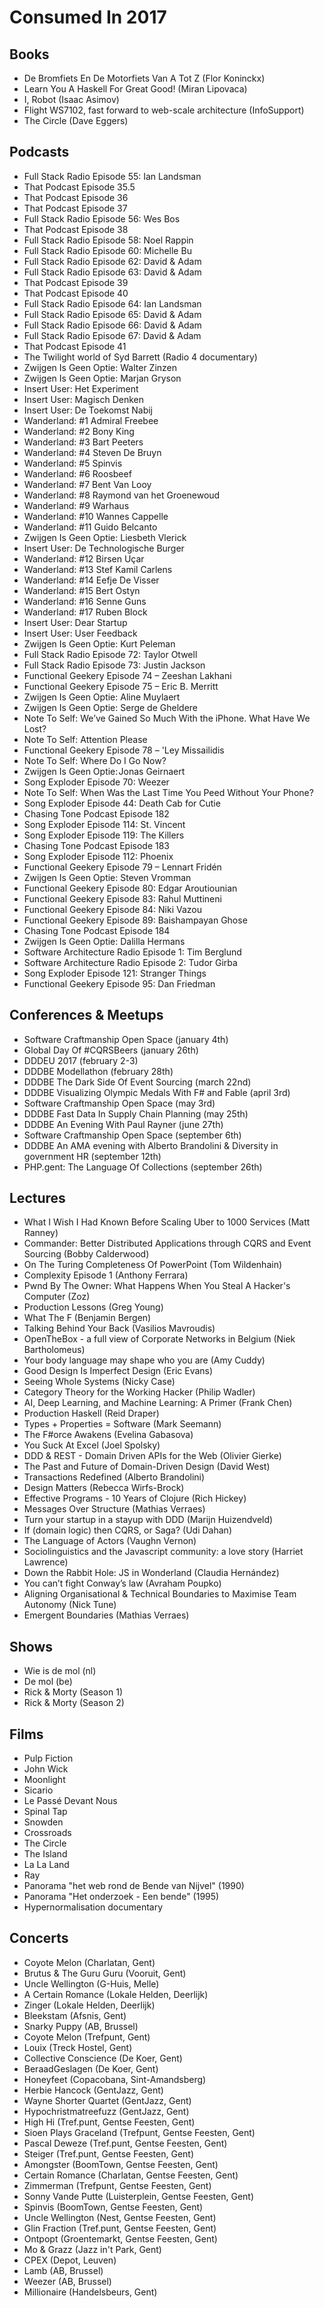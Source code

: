 # Consumed In 2017


## Books

- De Bromfiets En De Motorfiets Van A Tot Z (Flor Koninckx)
- Learn You A Haskell For Great Good! (Miran Lipovaca)
- I, Robot (Isaac Asimov)
- Flight WS7102, fast forward to web-scale architecture (InfoSupport)
- The Circle (Dave Eggers)


## Podcasts

- Full Stack Radio Episode 55: Ian Landsman
- That Podcast Episode 35.5
- That Podcast Episode 36
- That Podcast Episode 37
- Full Stack Radio Episode 56: Wes Bos
- That Podcast Episode 38
- Full Stack Radio Episode 58: Noel Rappin
- Full Stack Radio Episode 60: Michelle Bu
- Full Stack Radio Episode 62: David & Adam
- Full Stack Radio Episode 63: David & Adam
- That Podcast Episode 39
- That Podcast Episode 40
- Full Stack Radio Episode 64: Ian Landsman
- Full Stack Radio Episode 65: David & Adam
- Full Stack Radio Episode 66: David & Adam
- Full Stack Radio Episode 67: David & Adam
- That Podcast Episode 41
- The Twilight world of Syd Barrett (Radio 4 documentary)
- Zwijgen Is Geen Optie: Walter Zinzen
- Zwijgen Is Geen Optie: Marjan Gryson
- Insert User: Het Experiment
- Insert User: Magisch Denken
- Insert User: De Toekomst Nabij
- Wanderland: #1 Admiral Freebee
- Wanderland: #2 Bony King
- Wanderland: #3 Bart Peeters
- Wanderland: #4 Steven De Bruyn
- Wanderland: #5 Spinvis
- Wanderland: #6 Roosbeef
- Wanderland: #7 Bent Van Looy
- Wanderland: #8 Raymond van het Groenewoud
- Wanderland: #9 Warhaus
- Wanderland: #10 Wannes Cappelle
- Wanderland: #11 Guido Belcanto
- Zwijgen Is Geen Optie: Liesbeth Vlerick
- Insert User: De Technologische Burger
- Wanderland: #12 Birsen Uçar
- Wanderland: #13 Stef Kamil Carlens
- Wanderland: #14 Eefje De Visser
- Wanderland: #15 Bert Ostyn
- Wanderland: #16 Senne Guns
- Wanderland: #17 Ruben Block
- Insert User: Dear Startup
- Insert User: User Feedback
- Zwijgen Is Geen Optie: Kurt Peleman
- Full Stack Radio Episode 72: Taylor Otwell
- Full Stack Radio Episode 73: Justin Jackson
- Functional Geekery Episode 74 – Zeeshan Lakhani
- Functional Geekery Episode 75 – Eric B. Merritt
- Zwijgen Is Geen Optie: Aline Muylaert
- Zwijgen Is Geen Optie: Serge de Gheldere
- Note To Self: We’ve Gained So Much With the iPhone. What Have We Lost?
- Note To Self: Attention Please
- Functional Geekery Episode 78 – 'Ley Missailidis
- Note To Self: Where Do I Go Now?
- Zwijgen Is Geen Optie: Jonas Geirnaert
- Song Exploder Episode 70: Weezer
- Note To Self: When Was the Last Time You Peed Without Your Phone?
- Song Exploder Episode 44: Death Cab for Cutie
- Chasing Tone Podcast Episode 182
- Song Exploder Episode 114: St. Vincent
- Song Exploder Episode 119: The Killers
- Chasing Tone Podcast Episode 183
- Song Exploder Episode 112: Phoenix
- Functional Geekery Episode 79 – Lennart Fridén
- Zwijgen Is Geen Optie: Steven Vromman
- Functional Geekery Episode 80: Edgar Aroutiounian
- Functional Geekery Episode 83: Rahul Muttineni
- Functional Geekery Episode 84: Niki Vazou
- Functional Geekery Episode 89: Baishampayan Ghose
- Chasing Tone Podcast Episode 184
- Zwijgen Is Geen Optie: Dalilla Hermans
- Software Architecture Radio Episode 1: Tim Berglund
- Software Architecture Radio Episode 2: Tudor Girba
- Song Exploder Episode 121: Stranger Things
- Functional Geekery Episode 95: Dan Friedman


## Conferences & Meetups

- Software Craftmanship Open Space (january 4th)
- Global Day Of #CQRSBeers (january 26th)
- DDDEU 2017 (february 2-3)
- DDDBE Modellathon (february 28th)
- DDDBE The Dark Side Of Event Sourcing (march 22nd)
- DDDBE Visualizing Olympic Medals With F# and Fable (april 3rd)
- Software Craftmanship Open Space (may 3rd)
- DDDBE Fast Data In Supply Chain Planning (may 25th)
- DDDBE An Evening With Paul Rayner (june 27th)
- Software Craftmanship Open Space (september 6th)
- DDDBE An AMA evening with Alberto Brandolini & Diversity in government HR (september 12th)
- PHP.gent: The Language Of Collections (september 26th)


## Lectures

- What I Wish I Had Known Before Scaling Uber to 1000 Services (Matt Ranney)
- Commander: Better Distributed Applications through CQRS and Event Sourcing (Bobby Calderwood)
- On The Turing Completeness Of PowerPoint (Tom Wildenhain)
- Complexity Episode 1 (Anthony Ferrara)
- Pwnd By The Owner: What Happens When You Steal A Hacker's Computer (Zoz)
- Production Lessons (Greg Young)
- What The F (Benjamin Bergen)
- Talking Behind Your Back (Vasilios Mavroudis)
- OpenTheBox - a full view of Corporate Networks in Belgium (Niek Bartholomeus)
- Your body language may shape who you are (Amy Cuddy)
- Good Design Is Imperfect Design (Eric Evans)
- Seeing Whole Systems (Nicky Case)
- Category Theory for the Working Hacker (Philip Wadler)
- AI, Deep Learning, and Machine Learning: A Primer (Frank Chen)
- Production Haskell (Reid Draper)
- Types + Properties = Software (Mark Seemann)
- The F#orce Awakens (Evelina Gabasova)
- You Suck At Excel (Joel Spolsky)
- DDD & REST - Domain Driven APIs for the Web (Olivier Gierke)
- The Past and Future of Domain-Driven Design (David West)
- Transactions Redefined (Alberto Brandolini)
- Design Matters (Rebecca Wirfs-Brock)
- Effective Programs - 10 Years of Clojure (Rich Hickey)
- Messages Over Structure (Mathias Verraes)
- Turn your startup in a stayup with DDD (Marijn Huizendveld)
- If (domain logic) then CQRS, or Saga? (Udi Dahan)
- The Language of Actors (Vaughn Vernon)
- Sociolinguistics and the Javascript community: a love story (Harriet Lawrence)
- Down the Rabbit Hole: JS in Wonderland (Claudia Hernández)
- You can’t fight Conway’s law (Avraham Poupko)
- Aligning Organisational & Technical Boundaries to Maximise Team Autonomy (Nick Tune)
- Emergent Boundaries (Mathias Verraes)


## Shows

- Wie is de mol (nl)
- De mol (be)
- Rick & Morty (Season 1)
- Rick & Morty (Season 2)


## Films

- Pulp Fiction
- John Wick
- Moonlight
- Sicario
- Le Passé Devant Nous
- Spinal Tap
- Snowden
- Crossroads
- The Circle
- The Island
- La La Land
- Ray
- Panorama "het web rond de Bende van Nijvel" (1990)
- Panorama "Het onderzoek - Een bende" (1995)
- Hypernormalisation documentary


## Concerts

- Coyote Melon (Charlatan, Gent)
- Brutus & The Guru Guru (Vooruit, Gent)
- Uncle Wellington (G-Huis, Melle)
- A Certain Romance (Lokale Helden, Deerlijk)
- Zinger (Lokale Helden, Deerlijk)
- Bleekstam (Afsnis, Gent)
- Snarky Puppy (AB, Brussel)
- Coyote Melon (Trefpunt, Gent)
- Louix (Treck Hostel, Gent)
- Collective Conscience (De Koer, Gent)
- BeraadGeslagen (De Koer, Gent)
- Honeyfeet (Copacobana, Sint-Amandsberg)
- Herbie Hancock (GentJazz, Gent)
- Wayne Shorter Quartet (GentJazz, Gent)
- Hypochristmatreefuzz (GentJazz, Gent)
- High Hi (Tref.punt, Gentse Feesten, Gent)
- Sioen Plays Graceland (Trefpunt, Gentse Feesten, Gent)
- Pascal Deweze (Tref.punt, Gentse Feesten, Gent)
- Steiger (Tref.punt, Gentse Feesten, Gent)
- Amongster (BoomTown, Gentse Feesten, Gent)
- Certain Romance (Charlatan, Gentse Feesten, Gent)
- Zimmerman (Trefpunt, Gentse Feesten, Gent)
- Sonny Vande Putte (Luisterplein, Gentse Feesten, Gent)
- Spinvis (BoomTown, Gentse Feesten, Gent)
- Uncle Wellington (Nest, Gentse Feesten, Gent)
- Glin Fraction (Tref.punt, Gentse Feesten, Gent)
- Ontpopt (Groentemarkt, Gentse Feesten, Gent)
- Mo & Grazz (Jazz in't Park, Gent)
- CPEX (Depot, Leuven)
- Lamb (AB, Brussel)
- Weezer (AB, Brussel)
- Millionaire (Handelsbeurs, Gent)
